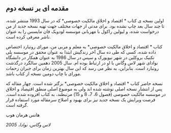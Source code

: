 ## مقدمه ای بر نسخه دوم

اولین نسخه ی کتاب * اقتصاد و اخلاق مالکیت خصوصی* که در سال 1993 منتشر شده، تا چند سال بعد چاپ نشده بود. برای مدتی از جهات مختلف جهت تهیه نسخه جدید از من درخواست شده، و لیولین راکول با مهربانی موسسه لودویک فان مایسس را به عنوان ناشر معرفی کرده است.

کتاب * اقتصاد و اخلاق مالکیت خصوصی* به معلم و مربی من، مورای روتبارد اختصاص داده شده، کسی که طی ده سال آخر زندگیش ابتدا به عنوان محقق در موسسه پلی تکنیک بروکلین در شهر نیویورک و سپس در سال 1986 به عنوان همکار در دانشگاه نوادای شهر لاس وگاس با او در ارتباط بوده ام. سال 2005 دهمین سالگرد درگذشت روتبارد است. بنابراین، به نظر می رسد که این سال بهترین زمان برای جبران زحمات مورای با چاپ دومین نسخه از کتاب باشد.

نسخه حاضر کتاب * اقتصاد و اخلاق مالکیت خصوصی* بزگتر شده است. چهار مقاله که پس از انتشار نسخه اصلی نوشته شده اند ولی به موضوع اصلی منطق اقتپصاد و اخلاق در موسسه مالکیت خصوصی (فصول 6، 7، 8 و 15) مرتبطند، به کتاب افزوده شده است. فرصت ویرایش یک نسخه جدید نیز برای بهبود و اصلاح سرمقاله مورد استفاده قرار گرفته است.

هانس هرمان هوپ

*لاس وگاس، نوادا، 2005*